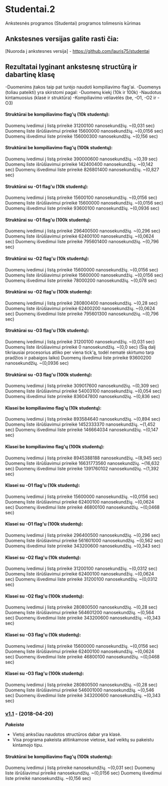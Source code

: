 # Studentai.2

Ankstesnės programos (Studentai) programos tolimesnis kūrimas

## Ankstesnes versijas galite rasti čia:

[Nuoroda į ankstesnes versija] - https://github.com/lauris75/studentai

## Rezultatai lyginant ankstesnę structūrą ir dabartinę klasę

-Duomenims įtakos taip pat turėjo naudoti kompiliavimo flag'ai.
-Duomenys (toliau pateikti) yra skirstomi pagal:
-Duomenų kiekį (10k ir 100k)
-Naudotus kintamuosius (klasė ir struktūra)
-Kompiliavimo vėliavėlės (be, -O1, -O2 ir -O3)

#### Struktūrai be kompiliavimo flag'ų (10k studentų):
Duomenų ivedimui į listą prireikė 31200100 nanosekundžių. ~(0,031 sec)
Duomenų liste išrūšiavimui prireikė 15600000 nanosekundžių. ~(0,0156 sec)
Duomenų išvedimui liste prireikė 156000300 nanosekundžių. ~(0,156 sec)

#### Struktūrai be kompiliavimo flag'ų (100k studentų):
Duomenų ivedimui į listą prireikė 390000600 nanosekundžių. ~(0,39 sec)
Duomenų liste išrūšiavimui prireikė 142400400 nanosekundžių. ~(0,142 sec)
Duomenų išvedimui liste prireikė 826801400 nanosekundžių. ~(0,827 sec)

#### Struktūrai su -O1 flag'u (10k studentų):
Duomenų ivedimui į listą prireikė 15600100 nanosekundžių. ~(0,0156 sec)
Duomenų liste išrūšiavimui prireikė 15600000 nanosekundžių. ~(0,0156 sec)
Duomenų išvedimui liste prireikė 93600100 nanosekundžių. ~(0,0936 sec)

#### Struktūrai su -O1 flag'u (100k studentų):
Duomenų ivedimui į listą prireikė 296400500 nanosekundžių. ~(0,296 sec)
Duomenų liste išrūšiavimui prireikė 62400100 nanosekundžių. ~(0,0624 sec)
Duomenų išvedimui liste prireikė 795601400 nanosekundžių. ~(0,796 sec)

#### Struktūrai su -O2 flag'u (10k studentų):
Duomenų ivedimui į listą prireikė 15600000 nanosekundžių. ~(0,0156 sec)
Duomenų liste išrūšiavimui prireikė 15600000 nanosekundžių. ~(0,0156 sec)
Duomenų išvedimui liste prireikė 78000200 nanosekundžių. ~(0,078 sec)

#### Struktūrai su -O2 flag'u (100k studentų):
Duomenų ivedimui į listą prireikė 280800400 nanosekundžių. ~(0,28 sec)
Duomenų liste išrūšiavimui prireikė 62400200 nanosekundžių. ~(0,0624 sec)
Duomenų išvedimui liste prireikė 795601300 nanosekundžių. ~(0,796 sec)

#### Struktūrai su -O3 flag'u (10k studentų):
Duomenų ivedimui į listą prireikė 31200100 nanosekundžių. ~(0,031 sec)
Duomenų liste išrūšiavimui prireikė 0 nanosekundžių. ~(0,0 sec)
(Šią dalį tikriausiai procesorius atliko per viena tick'ą, todėl nematė skirtumo tarp pradžios ir pabaigos laiko)
Duomenų išvedimui liste prireikė 93600200 nanosekundžių. ~(0,0936 sec)

#### Struktūrai su -O3 flag'u (100k studentų):
Duomenų ivedimui į listą prireikė 309017600 nanosekundžių. ~(0,309 sec)
Duomenų liste išrūšiavimui prireikė 54003100 nanosekundžių. ~(0,054 sec)
Duomenų išvedimui liste prireikė 836047800 nanosekundžių. ~(0,836 sec)

#### Klasei be kompiliavimo flag'ų (10k studentų):
Duomenų ivedimui į listą prireikė 893584640 nanosekundžių. ~(0,894 sec)
Duomenų liste išrūšiavimui prireikė 1452333370 nanosekundžių. ~(1,452 sec)
Duomenų išvedimui liste prireikė 146664034 nanosekundžių. ~(0,147 sec)

#### Klasei be kompiliavimo flag'ų (100k studentų):
Duomenų ivedimui į listą prireikė 8945388188 nanosekundžių. ~(8,945 sec)
Duomenų liste išrūšiavimui prireikė 16631773560 nanosekundžių. ~(16,632 sec)
Duomenų išvedimui liste prireikė 1391760102 nanosekundžių. ~(1,392 sec)

#### Klasei su -O1 flag'u (10k studentų):
Duomenų ivedimui į listą prireikė 15600000 nanosekundžių. ~(0,0156 sec)
Duomenų liste išrūšiavimui prireikė 62400100 nanosekundžių. ~(0,0624 sec)
Duomenų išvedimui liste prireikė 46800100 nanosekundžių. ~(0,0468 sec)

#### Klasei su -O1 flag'u (100k studentų):
Duomenų ivedimui į listą prireikė 296400500 nanosekundžių. ~(0,296 sec)
Duomenų liste išrūšiavimui prireikė 561601000 nanosekundžių. ~(0,562 sec)
Duomenų išvedimui liste prireikė 343200600 nanosekundžių. ~(0,343 sec)

#### Klasei su -O2 flag'u (10k studentų):
Duomenų ivedimui į listą prireikė 31200100 nanosekundžių. ~(0,0312 sec)
Duomenų liste išrūšiavimui prireikė 62400100 nanosekundžių. ~(0,0624 sec)
Duomenų išvedimui liste prireikė 31200100 nanosekundžių. ~(0,0312 sec)

#### Klasei su -O2 flag'u (100k studentų):
Duomenų ivedimui į listą prireikė 280800500 nanosekundžių. ~(0,28 sec)
Duomenų liste išrūšiavimui prireikė 564601200 nanosekundžių. ~(0,564 sec)
Duomenų išvedimui liste prireikė 343200600 nanosekundžių. ~(0,343 sec)

#### Klasei su -O3 flag'u (10k studentų):
Duomenų ivedimui į listą prireikė 15600000 nanosekundžių. ~(0,0156 sec)
Duomenų liste išrūšiavimui prireikė 62400100 nanosekundžių. ~(0,0624 sec)
Duomenų išvedimui liste prireikė 46800100 nanosekundžių. ~(0,0468 sec)

#### Klasei su -O3 flag'u (100k studentų):
Duomenų ivedimui į listą prireikė 280800500 nanosekundžių. ~(0,28 sec)
Duomenų liste išrūšiavimui prireikė 546001000 nanosekundžių. ~(0,546 sec)
Duomenų išvedimui liste prireikė 343200600 nanosekundžių. ~(0,343 sec)

### [v1.1](https://github.com/lauris75/studentai/releases/tag/untagged-9b4ad8c4d659ff6c0e8e) - (2018-04-20)
***Pakeista***
- Vietoj anksčiau naudotos structūros dabar yra klasė.
- Visa programa pakeista atitinkamose vietose, kad veiktų su pakeistu kintamojo tipu.

#### Struktūrai be kompiliavimo flag'ų (100k studentų):
Duomenų ivedimui į listą prireikė  nanosekundžių. ~(0,031 sec)
Duomenų liste išrūšiavimui prireikė  nanosekundžių. ~(0,0156 sec)
Duomenų išvedimui liste prireikė  nanosekundžių. ~(0,156 sec)
